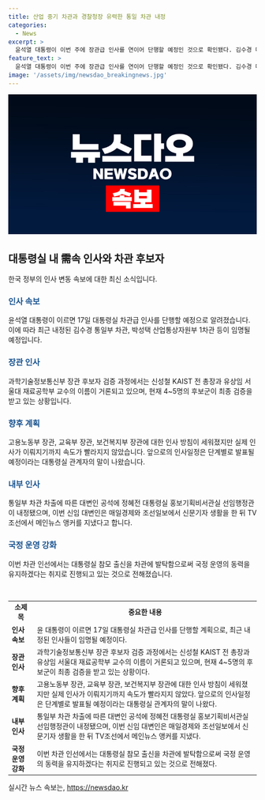 ```yaml
---
title: 산업 중기 차관과 경찰청장 유력한 통일 차관 내정
categories:
  - News
excerpt: >
  윤석열 대통령이 이번 주에 장관급 인사를 연이어 단행할 예정인 것으로 확인됐다. 김수경 대변인을 통일부 차관으로, 박성택 산업정책비서관을 산업통상자원부 1차관으로 내정했고, 윤희근 경찰청장의 후임으로는 조지호 서울경찰청장이 유력한 것으로 전해졌다. 또한, 과기부 장관 후보자 검증에 속도를 내는 분위기이며, 다음 달에는 고용노동부 장관, 교육부 장관, 보건복지부 장관에 대한 인사도 예정되어 있다. 이와 함께 대통령실 내부 인사도 이뤄졌는데, 통일부 차관에는 정혜전 대통령실 홍보기획비서관실 선임행정관이 내정됐다.
feature_text: >
  윤석열 대통령이 이번 주에 장관급 인사를 연이어 단행할 예정인 것으로 확인됐다. 김수경 대변인을 통일부 차관으로, 박성택 산업정책비서관을 산업통상자원부 1차관으로 내정했고, 윤희근 경찰청장의 후임으로는 조지호 서울경찰청장이 유력한 것으로 전해졌다. 또한, 과기부 장관 후보자 검증에 속도를 내는 분위기이며, 다음 달에는 고용노동부 장관, 교육부 장관, 보건복지부 장관에 대한 인사도 예정되어 있다. 이와 함께 대통령실 내부 인사도 이뤄졌는데, 통일부 차관에는 정혜전 대통령실 홍보기획비서관실 선임행정관이 내정됐다.
image: '/assets/img/newsdao_breakingnews.jpg'
---
```


<p><img src="/assets/img/newsdao_breakingnews.jpg" alt="pcversion 속보" /></p>

<h2 data-ke-size="size26">대통령실 내 需속 인사와 차관 후보자</h2>

<p data-ke-size="size16">한국 정부의 인사 변동 속보에 대한 최신 소식입니다.</p>

<h3><b><span style="color: #1a5490;">인사 속보</span></b></h3>

<p data-ke-size="size16">윤석열 대통령이 이르면 17일 대통령실 차관급 인사를 단행할 예정으로 알려졌습니다. 이에 따라 최근 내정된 김수경 통일부 차관, 박성택 산업통상자원부 1차관 등이 임명될 예정입니다.</p>

<h3><b><span style="color: #1a5490;">장관 인사</span></b></h3>

<p data-ke-size="size16">과학기술정보통신부 장관 후보자 검증 과정에서는 신성철 KAIST 전 총장과 유상임 서울대 재료공학부 교수의 이름이 거론되고 있으며, 현재 4~5명의 후보군이 최종 검증을 받고 있는 상황입니다.</p>

<h3><b><span style="color: #1a5490;">향후 계획</span></b></h3>

<p data-ke-size="size16">고용노동부 장관, 교육부 장관, 보건복지부 장관에 대한 인사 방침이 세워졌지만 실제 인사가 이뤄지기까지 속도가 빨라지지 않았습니다. 앞으로의 인사일정은 단계별로 발표될 예정이라는 대통령실 관계자의 말이 나왔습니다.</p>

<h3><b><span style="color: #1a5490;">내부 인사</span></b></h3>

<p data-ke-size="size16">통일부 차관 차출에 따른 대변인 공석에 정혜전 대통령실 홍보기획비서관실 선임행정관이 내정됐으며, 이번 신임 대변인은 매일경제와 조선일보에서 신문기자 생활을 한 뒤 TV조선에서 메인뉴스 앵커를 지냈다고 합니다.</p>

<h3><b><span style="color: #1a5490;">국정 운영 강화</span></b></h3>

<p data-ke-size="size16">이번 차관 인선에서는 대통령실 참모 출신을 차관에 발탁함으로써 국정 운영의 동력을 유지하겠다는 취지로 진행되고 있는 것으로 전해졌습니다.</p>

<p data-ke-size="size16">&nbsp;</p>

<table>
  <tbody>
    <tr>
      <td style="text-align: center; height: 17px;"><b>소제목</b></td>
      <td style="text-align: center; height: 17px;"><b>중요한 내용</b></td>
    </tr>
    <tr>
      <td style="text-align: left; height: 17px;"><b>인사 속보</b></td>
      <td style="text-align: left; height: 17px;">윤 대통령이 이르면 17일 대통령실 차관급 인사를 단행할 계획으로, 최근 내정된 인사들이 임명될 예정이다.</td>
    </tr>
    <tr>
      <td style="text-align: left; height: 17px;"><b>장관 인사</b></td>
      <td style="text-align: left; height: 17px;">과학기술정보통신부 장관 후보자 검증 과정에서는 신성철 KAIST 전 총장과 유상임 서울대 재료공학부 교수의 이름이 거론되고 있으며, 현재 4~5명의 후보군이 최종 검증을 받고 있는 상황이다.</td>
    </tr>
    <tr>
      <td style="text-align: left; height: 17px;"><b>향후 계획</b></td>
      <td style="text-align: left; height: 17px;">고용노동부 장관, 교육부 장관, 보건복지부 장관에 대한 인사 방침이 세워졌지만 실제 인사가 이뤄지기까지 속도가 빨라지지 않았다. 앞으로의 인사일정은 단계별로 발표될 예정이라는 대통령실 관계자의 말이 나왔다.</td>
    </tr>
    <tr>
      <td style="text-align: left; height: 17px;"><b>내부 인사</b></td>
      <td style="text-align: left; height: 17px;">통일부 차관 차출에 따른 대변인 공석에 정혜전 대통령실 홍보기획비서관실 선임행정관이 내정됐으며, 이번 신임 대변인은 매일경제와 조선일보에서 신문기자 생활을 한 뒤 TV조선에서 메인뉴스 앵커를 지냈다.</td>
    </tr>
    <tr>
      <td style="text-align: left; height: 17px;"><b>국정 운영 강화</b></td>
      <td style="text-align: left; height: 17px;">이번 차관 인선에서는 대통령실 참모 출신을 차관에 발탁함으로써 국정 운영의 동력을 유지하겠다는 취지로 진행되고 있는 것으로 전해졌다.</td>
    </tr>
  </tbody>
</table>
실시간 뉴스 속보는, <a href="https://newsdao.kr" rel="dofollow">https://newsdao.kr</a>


